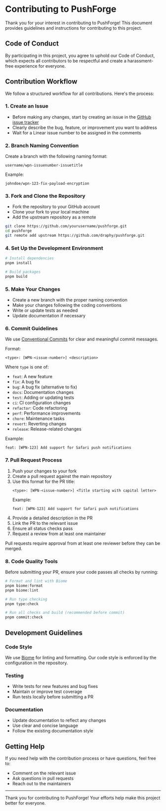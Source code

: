 # Contributing to PushForge

Thank you for your interest in contributing to PushForge! This document provides guidelines and instructions for contributing to this project.

## Code of Conduct

By participating in this project, you agree to uphold our Code of Conduct, which expects all contributors to be respectful and create a harassment-free experience for everyone.

## Contribution Workflow

We follow a structured workflow for all contributions. Here's the process:

### 1. Create an Issue

- Before making any changes, start by creating an issue in the [GitHub issue tracker](https://github.com/draphy/pushforge/issues)
- Clearly describe the bug, feature, or improvement you want to address
- Wait for a Linear issue number to be assigned in the comments

### 2. Branch Naming Convention

Create a branch with the following naming format:

```
username/wpn-issuenumber-issuetitle
```

Example:

```
johndoe/wpn-123-fix-payload-encryption
```

### 3. Fork and Clone the Repository

- Fork the repository to your GitHub account
- Clone your fork to your local machine
- Add the upstream repository as a remote

```bash
git clone https://github.com/yourusername/pushforge.git
cd pushforge
git remote add upstream https://github.com/draphy/pushforge.git
```

### 4. Set Up the Development Environment

```bash
# Install dependencies
pnpm install

# Build packages
pnpm build
```

### 5. Make Your Changes

- Create a new branch with the proper naming convention
- Make your changes following the coding conventions
- Write or update tests as needed
- Update documentation if necessary

### 6. Commit Guidelines

We use [Conventional Commits](https://www.conventionalcommits.org/) for clear and meaningful commit messages.

Format:

```
<type>: [WPN-<issue-number>] <description>
```

Where `type` is one of:

- `feat`: A new feature
- `fix`: A bug fix
- `bug`: A bug fix (alternative to fix)
- `docs`: Documentation changes
- `test`: Adding or updating tests
- `ci`: CI configuration changes
- `refactor`: Code refactoring
- `perf`: Performance improvements
- `chore`: Maintenance tasks
- `revert`: Reverting changes
- `release`: Release-related changes

Example:

```
feat: [WPN-123] Add support for Safari push notifications
```

### 7. Pull Request Process

1. Push your changes to your fork
2. Create a pull request against the main repository
3. Use this format for the PR title:
   ```
   <type>: [WPN-<issue-number>] <Title starting with capital letter>
   ```
   Example:
   ```
   feat: [WPN-123] Add support for Safari push notifications
   ```
4. Provide a detailed description in the PR
5. Link the PR to the relevant issue
6. Ensure all status checks pass
7. Request a review from at least one maintainer

Pull requests require approval from at least one reviewer before they can be merged.

### 8. Code Quality Tools

Before submitting your PR, ensure your code passes all checks by running:

```bash
# Format and lint with Biome
pnpm biome:format
pnpm biome:lint

# Run type checking
pnpm type:check

# Run all checks and build (recommended before commit)
pnpm commit:check
```

## Development Guidelines

### Code Style

We use [Biome](https://biomejs.dev/) for linting and formatting. Our code style is enforced by the configuration in the repository.

### Testing

- Write tests for new features and bug fixes
- Maintain or improve test coverage
- Run tests locally before submitting a PR

### Documentation

- Update documentation to reflect any changes
- Use clear and concise language
- Follow the existing documentation style

## Getting Help

If you need help with the contribution process or have questions, feel free to:

- Comment on the relevant issue
- Ask questions in pull requests
- Reach out to the maintainers

---

Thank you for contributing to PushForge! Your efforts help make this project better for everyone.
